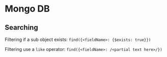 # Mongo DB

## Searching

Filtering if a sub object exists: `find({<fieldName>: {$exists: true}})`

Filtering use a `like` operator: `find({<fieldName>: /<partial text here>/})`